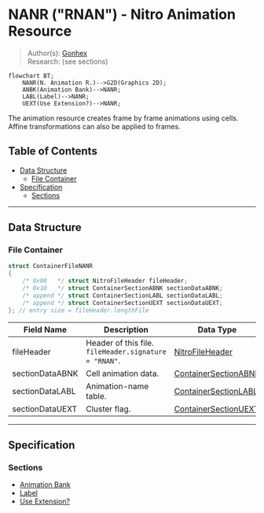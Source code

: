 # NANR ("RNAN") - Nitro Animation Resource
> Author(s): [Gonhex](https://github.com/Gonhex) <br />
> Research: (see sections)

```mermaid
flowchart BT;
    NANR(N. Animation R.)-->G2D(Graphics 2D);
    ANBK(Animation Bank)-->NANR;
    LABL(Label)-->NANR;
    UEXT(Use Extension?)-->NANR;
```
The animation resource creates frame by frame animations using cells. Affine transformations can also be applied to frames.

## Table of Contents
* [Data Structure](#data-structure)
  * [File Container](#file-container)
* [Specification](#specification)
  * [Sections](#sections)

---
## Data Structure

### File Container
```c
struct ContainerFileNANR
{
    /* 0x00   */ struct NitroFileHeader fileHeader;
    /* 0x10   */ struct ContainerSectionABNK sectionDataABNK;
    /* append */ struct ContainerSectionLABL sectionDataLABL;
    /* append */ struct ContainerSectionUEXT sectionDataUEXT;
}; // entry size = fileHeader.lengthFile
```
| Field Name      | Description                                                                             | Data Type    |
|-----------------|-----------------------------------------------------------------------------------------|--------------|
| fileHeader      | Header of this file. `fileHeader.signature = "RNAN"`.                       | [NitroFileHeader](../nitro_overview.md#nitro-file-header) |
| sectionDataABNK | Cell animation data.                                                        | [ContainerSectionABNK](section_abnk.md#section-container) |
| sectionDataLABL | Animation-name table.                                                            | [ContainerSectionLABL](section_labl.md#section-container) |
| sectionDataUEXT | Cluster flag.                                                               | [ContainerSectionUEXT](section_uext.md#section-container) |

---
## Specification

### Sections
* [Animation Bank](section_abnk.md)
* [Label](section_labl.md)
* [Use Extension?](section_uext.md)
